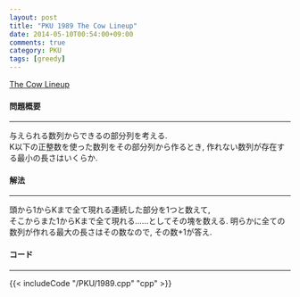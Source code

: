 ```yaml
---
layout: post
title: "PKU 1989 The Cow Lineup"
date: 2014-05-10T00:54:00+09:00
comments: true
category: PKU
tags: [greedy]
---
```


[The Cow Lineup](http://poj.org/problem?id=1989)

#### 問題概要

****

与えられる数列からできるの部分列を考える.  
K以下の正整数を使った数列をその部分列から作るとき, 作れない数列が存在する最小の長さはいくらか.  

#### 解法

****

頭から1からKまで全て現れる連続した部分を1つと数えて,  
そこからまた1からKまで全て現れる……としてその塊を数える.
明らかに全ての数列が作れる最大の長さはその数なので, その数+1が答え.

#### コード

****

{{< includeCode "/PKU/1989.cpp" "cpp" >}}

